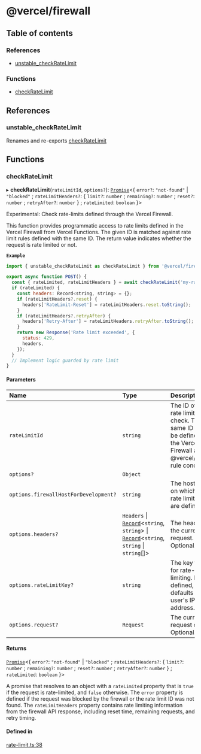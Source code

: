 # @vercel/firewall

## Table of contents

### References

- [unstable_checkRateLimit](README.md#unstable_checkratelimit)

### Functions

- [checkRateLimit](README.md#checkratelimit)

## References

### unstable_checkRateLimit

Renames and re-exports [checkRateLimit](README.md#checkratelimit)

## Functions

### checkRateLimit

▸ **checkRateLimit**(`rateLimitId`, `options?`): [`Promise`](https://developer.mozilla.org/en-US/docs/Web/JavaScript/Reference/Global_Objects/Promise)<{ `error?`: `"not-found"` \| `"blocked"` ; `rateLimitHeaders?`: { `limit?`: `number` ; `remaining?`: `number` ; `reset?`: `number` ; `retryAfter?`: `number` } ; `rateLimited`: `boolean` }\>

Experimental: Check rate-limits defined through the Vercel Firewall.

This function provides programmatic access to rate limits defined in the Vercel Firewall
from Vercel Functions. The given ID is matched against rate limit rules defined with the same
ID. The return value indicates whether the request is rate limited or not.

**`Example`**

```js
import { unstable_checkRateLimit as checkRateLimit } from '@vercel/firewall';

export async function POST() {
  const { rateLimited, rateLimitHeaders } = await checkRateLimit('my-rate-limit-id');
  if (rateLimited) {
    const headers: Record<string, string> = {};
    if (rateLimitHeaders?.reset) {
      headers['RateLimit-Reset'] = rateLimitHeaders.reset.toString();
    }
    if (rateLimitHeaders?.retryAfter) {
      headers['Retry-After'] = rateLimitHeaders.retryAfter.toString();
    }
    return new Response('Rate limit exceeded', {
      status: 429,
      headers,
    });
  }
  // Implement logic guarded by rate limit
}
```

#### Parameters

| Name                                  | Type                                                                                                                                                                                                                                                            | Description                                                                                                                 |
| :------------------------------------ | :-------------------------------------------------------------------------------------------------------------------------------------------------------------------------------------------------------------------------------------------------------------- | :-------------------------------------------------------------------------------------------------------------------------- |
| `rateLimitId`                         | `string`                                                                                                                                                                                                                                                        | The ID of the rate limit to check. The same ID must be defined in the Vercel Firewall as a @vercel/firewall rule condition. |
| `options?`                            | `Object`                                                                                                                                                                                                                                                        |                                                                                                                             |
| `options.firewallHostForDevelopment?` | `string`                                                                                                                                                                                                                                                        | The host name on which the rate limit rules are defined                                                                     |
| `options.headers?`                    | `Headers` \| [`Record`](https://www.typescriptlang.org/docs/handbook/utility-types.html#recordkeys-type)<`string`, `string`\> \| [`Record`](https://www.typescriptlang.org/docs/handbook/utility-types.html#recordkeys-type)<`string`, `string` \| `string`[]\> | The headers for the current request. Optional.                                                                              |
| `options.rateLimitKey?`               | `string`                                                                                                                                                                                                                                                        | The key to use for rate-limiting. If not defined, defaults to the user's IP address.                                        |
| `options.request?`                    | `Request`                                                                                                                                                                                                                                                       | The current request object. Optional.                                                                                       |

#### Returns

[`Promise`](https://developer.mozilla.org/en-US/docs/Web/JavaScript/Reference/Global_Objects/Promise)<{ `error?`: `"not-found"` \| `"blocked"` ; `rateLimitHeaders?`: { `limit?`: `number` ; `remaining?`: `number` ; `reset?`: `number` ; `retryAfter?`: `number` } ; `rateLimited`: `boolean` }\>

A promise that resolves to an object with a `rateLimited` property that is `true` if the request is rate-limited, and `false` otherwise. The
`error` property is defined if the request was blocked by the firewall or the rate limit ID was not found. The `rateLimitHeaders` property
contains rate limiting information from the firewall API response, including reset time, remaining requests, and retry timing.

#### Defined in

[rate-limit.ts:38](https://github.com/vercel/vercel/blob/main/packages/firewall/src/rate-limit.ts#L38)
